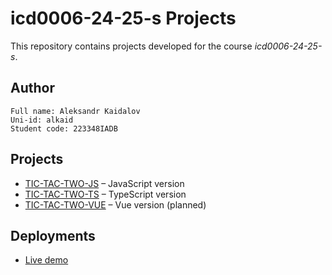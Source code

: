 # icd0006-24-25-s Projects

This repository contains projects developed for the course *icd0006-24-25-s*.

## Author
````
Full name: Aleksandr Kaidalov
Uni-id: alkaid
Student code: 223348IADB
````

## Projects

- [TIC-TAC-TWO-JS](./TIC-TAC-TWO-JS) – JavaScript version
- [TIC-TAC-TWO-TS](./TIC-TAC-TWO-TS) – TypeScript version
- [TIC-TAC-TWO-VUE](./TIC-TAC-TWO-VUE) – Vue version (planned)

## Deployments

- [Live demo](https://akaidalov.github.io/icd0006-24-25-s/)
